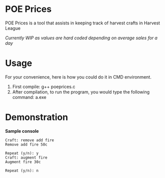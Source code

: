 # POE Prices
POE Prices is a tool that assists in keeping track of harvest crafts in Harvest League  
  
*Currently WIP as values are hard coded depending on average sales for a day*

# Usage
For your convenience, here is how you could do it in CMD environment.

1. First compile: g++ poeprices.c
2. After compilation, to run the program, you would type the following command: a.exe

# Demonstration
**Sample console**
~~~
Craft: remove add fire
Remove add fire 50c

Repeat (y/n): y
Craft: augment fire
Augment fire 30c

Repeat (y/n): n
~~~
